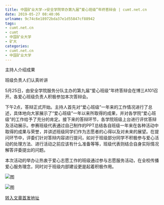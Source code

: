 ```yaml
---
title: 中国矿业大学->安全学院举办第九届“爱心班级”年终答辩会 | cumt.net.cn
date: 2019-05-27 08:40:06
urlname: 9c74c6e18972bda37e1d55847cf88942
tags: 
- cumt.net.cn
- cumt
- 中国矿业大学
- 矿大
categories:
- cumt.net.cn
- 中国矿业大学
---
```



主持人介绍成果  

班级负责人们认真听讲

5月25日，由安全学院服务分队主办的第九届“爱心班级”年终答辩会在博三A101召开。各爱心班级负责人积极参加本次答辩会。

下午2点，答辩正式开始。主持人首先对“爱心班级”一年来的工作情况进行了总述，具体地向大家展示了“爱心班级”一年以来所取得的成果，并对各学院“爱心班级”的工作给予了充分的肯定。接下来的答辩环节，各学院班级上台进行评优答辩及活动展示。参赛班级代表通过自己制作的PPT总结各自班级一年来在各种活动中取得的成果与荣誉，并讲述班级同学们作为志愿者的心得以及对未来的展望。在提问环节中，评委们针对答辩内容进行提问，如对于班级部分同学不积极参与爱心活动的处理方法、进行活动之前应该有什么准备等等，班级代表则结合自身实际情况解答评委提出的问题。

本次活动的举办让热衷于爱心志愿工作的班级通过参与志愿服务活动，在全校传播爱心服务理念，同时对于班级内部建设更是起着积极作用。



![图](http://xwzx.cumt.edu.cn/_upload/article/images/3a/56/84089d094e34b17ba309555ca1b9/04fe48bf-a70d-430f-b4d7-7223b7d51b86.jpg)

![图](http://xwzx.cumt.edu.cn/_upload/article/images/3a/56/84089d094e34b17ba309555ca1b9/7bcdbe2a-9fcb-4343-bfad-a6ef342e32a4.jpg)

[转入文章首发地址](http://xwzx.cumt.edu.cn/0a/15/c523a526869/page.htm)